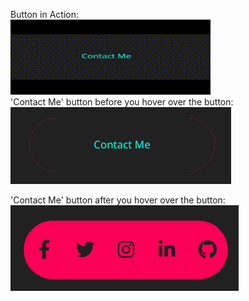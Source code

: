 Button in Action:  
![](Readme_images/ButtonAction.gif)  
'Contact Me' button before you hover over the button:  
![](Readme_images/buttonBefHov.png)

'Contact Me' button after you hover over the button:  
![](Readme_images/buttonAftHov.png)
